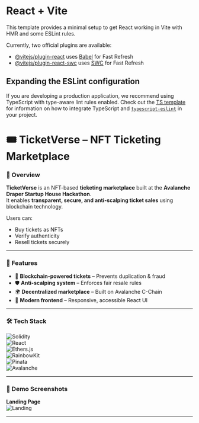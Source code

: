 # React + Vite

This template provides a minimal setup to get React working in Vite with HMR and some ESLint rules.

Currently, two official plugins are available:

- [@vitejs/plugin-react](https://github.com/vitejs/vite-plugin-react/blob/main/packages/plugin-react) uses [Babel](https://babeljs.io/) for Fast Refresh
- [@vitejs/plugin-react-swc](https://github.com/vitejs/vite-plugin-react/blob/main/packages/plugin-react-swc) uses [SWC](https://swc.rs/) for Fast Refresh

## Expanding the ESLint configuration

If you are developing a production application, we recommend using TypeScript with type-aware lint rules enabled. Check out the [TS template](https://github.com/vitejs/vite/tree/main/packages/create-vite/template-react-ts) for information on how to integrate TypeScript and [`typescript-eslint`](https://typescript-eslint.io) in your project.

# 🎟️ TicketVerse – NFT Ticketing Marketplace  

### 🔹 Overview  
**TicketVerse** is an NFT-based **ticketing marketplace** built at the **Avalanche Draper Startup House Hackathon**.  
It enables **transparent, secure, and anti-scalping ticket sales** using blockchain technology.  

Users can:  
- Buy tickets as NFTs  
- Verify authenticity  
- Resell tickets securely  

---

### 🚀 Features  
- 🔗 **Blockchain-powered tickets** – Prevents duplication & fraud  
- 🛡️ **Anti-scalping system** – Enforces fair resale rules  
- 🌍 **Decentralized marketplace** – Built on Avalanche C-Chain  
- 🎨 **Modern frontend** – Responsive, accessible React UI  

---

### 🛠 Tech Stack  
![Solidity](https://img.shields.io/badge/Solidity-363636?style=for-the-badge&logo=solidity&logoColor=white)  
![React](https://img.shields.io/badge/React-20232A?style=for-the-badge&logo=react&logoColor=61DAFB)  
![Ethers.js](https://img.shields.io/badge/Ethers.js-3C3C3D?style=for-the-badge&logo=ethereum&logoColor=white)  
![RainbowKit](https://img.shields.io/badge/RainbowKit-FF4785?style=for-the-badge&logo=rainbow&logoColor=white)  
![Pinata](https://img.shields.io/badge/Pinata-00C4CC?style=for-the-badge&logo=pinata&logoColor=black)  
![Avalanche](https://img.shields.io/badge/Avalanche-E84142?style=for-the-badge&logo=avalanche&logoColor=white)  

---

### 📸 Demo Screenshots  
**Landing Page**  
![Landing](screenshots/landing.png)  





---

